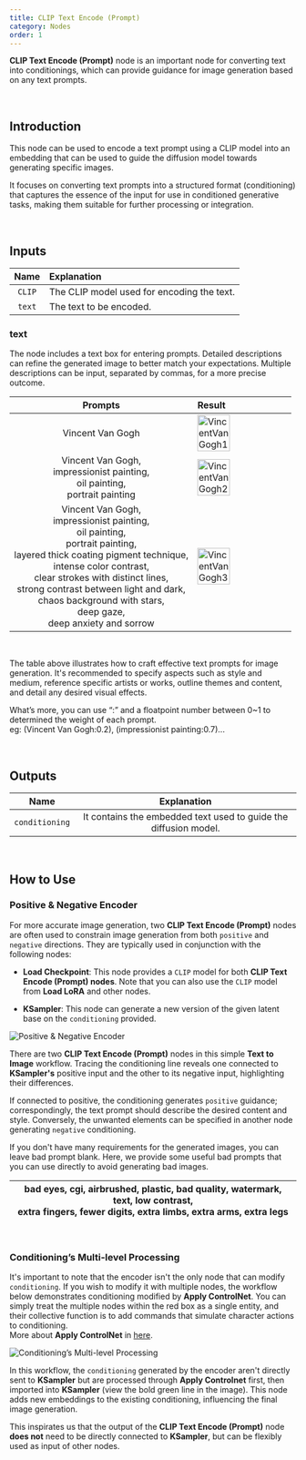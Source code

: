 ```yaml
---
title: CLIP Text Encode (Prompt) 
category: Nodes
order: 1
---
```


**CLIP Text Encode (Prompt)** node is an important node for converting text into conditionings, which can provide guidance for image generation based on any text prompts.


<br>

## Introduction

This node can be used to encode a text prompt using a CLIP model into an embedding that can be used to guide the diffusion model towards generating specific images. 

It focuses on converting text prompts into a structured format (conditioning) that captures the essence of the input for use in conditioned generative tasks, making them suitable for further processing or integration.


<br>

## Inputs

|     Name     | Explanation                  |
| :---------:| :-------------|
| ```CLIP``` | The CLIP model used for encoding the text. |
| ```text``` | The text to be encoded. |

### text

The node includes a text box for entering prompts. Detailed descriptions can refine the generated image to better match your expectations. Multiple descriptions can be input, separated by commas, for a more precise outcome.

|     Prompts     | Result                  |
| :---------:| :-------------|
| Vincent Van Gogh | <img src="https://doc.combix.ai/doc_images/TextPrompt1.jpg" alt="VincentVanGogh1" width="60%" /> |
| Vincent Van Gogh, <br>impressionist painting, <br>oil painting, <br>portrait painting | <img src="https://doc.combix.ai/doc_images/TextPrompt2.jpg" alt="VincentVanGogh2" width="60%" /> |
| Vincent Van Gogh, <br>impressionist painting, <br>oil painting, <br>portrait painting, <br>layered thick coating pigment technique, <br>intense color contrast, <br>clear strokes with distinct lines, <br>strong contrast between light and dark, <br>chaos background with stars, <br>deep gaze, <br>deep anxiety and sorrow | <img src="https://doc.combix.ai/doc_images/TextPrompt3.jpg" alt="VincentVanGogh3" width="60%" /> |
<br>

The table above illustrates how to craft effective text prompts for image generation. It's recommended to specify aspects such as style and medium, reference specific artists or works, outline themes and content, and detail any desired visual effects.

What’s more, you can use “:” and a floatpoint number between 0~1 to determined the weight of each prompt.  <br>eg: (Vincent Van Gogh:0.2), (impressionist painting:0.7)...


<br>

## Outputs

|     Name     | Explanation                  |
| :---------:| :-------------: |
| ```conditioning``` | It contains the embedded text used to guide the diffusion model.|


<br>

## How to Use

### Positive & Negative Encoder

For more accurate image generation, two **CLIP Text Encode (Prompt)** nodes are often used to constrain image generation from both ```positive``` and ```negative``` directions. They are typically used in conjunction with the following nodes: 

* **Load Checkpoint**: This node provides a ```CLIP``` model for both **CLIP Text Encode (Prompt) nodes**. Note that you can also use the ```CLIP``` model from **Load LoRA** and other nodes.

* **KSampler**: This node can generate a new version of the given latent base on the ```conditioning``` provided.


<img src="https://magmai-ai.github.io/magmai-doc/doc_images/PositiveNegativeEncoder.jpg" alt="Positive & Negative Encoder" width="=70%" />

<br>

There are two **CLIP Text Encode (Prompt)** nodes in this simple **Text to Image** workflow. Tracing the conditioning line reveals one connected to **KSampler's** positive input and the other to its negative input, highlighting their differences.

If connected to positive, the conditioning generates ```positive``` guidance; correspondingly, the text prompt should describe the desired content and style. Conversely, the unwanted elements can be specified in another node generating ```negative``` conditioning.

If you don't have many requirements for the generated images, you can leave bad prompt blank. Here, we provide some useful bad prompts that you can use directly to avoid generating bad images.


|bad eyes, cgi, airbrushed, plastic, bad quality, watermark, text, low contrast, <br>extra fingers, fewer digits, extra limbs, extra arms, extra legs|
| :---------:|

<br>

### Conditioning’s Multi-level Processing

It's important to note that the encoder isn't the only node that can modify ```conditioning```. If you wish to modify it with multiple nodes, the workflow below demonstrates conditioning modified by **Apply ControlNet**.
You can simply treat the multiple nodes within the red box as a single entity, and their collective function is to add commands that simulate character actions to conditioning. <br>More about **Apply ControlNet** in [here](https://magmai-ai.github.io/magmai-doc/nodes/Apply%20ControlNet/).

<img src="https://magmai-ai.github.io/magmai-doc/doc_images/ConditioningMultiProcess.jpg" alt="Conditioning’s Multi-level Processing" width="=70%" />

<br>

In this workflow, the ```conditioning``` generated by the encoder aren't directly sent to **KSampler** but are processed through **Apply Controlnet** first, then imported into **KSampler** (view the bold green line in the image). This node adds new embeddings to the existing conditioning, influencing the final image generation.

This inspirates us that the output of the **CLIP Text Encode (Prompt)** node **does not** need to be directly connected to **KSampler**, but can be flexibly used as input of other nodes.

